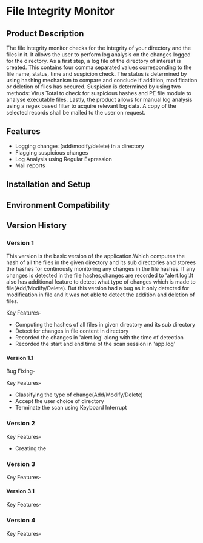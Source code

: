 # File Integrity Monitor

## Product Description
The file integrity monitor checks for the integrity of your directory and the files in it. It allows the user to perform log analysis on the changes logged for the directory. As a first step, a log file of the directory of interest is created. This contains four comma separated values corresponding to the file name, status, time and suspicion check. The status is determined by using hashing mechanism to compare and conclude if addition, modification or deletion of files has occured. Suspicion is determined by using two methods: Virus Total to check for suspicious hashes and PE file module to analyse executable files. Lastly, the product allows for manual log analysis using a regex based filter to acquire relevant log data. A copy of the selected records shall be mailed to the user on request.

## Features
* Logging changes (add/modify/delete) in a directory
* Flagging suspicious changes
* Log Analysis using Regular Expression 
* Mail reports

## Installation and Setup


## Environment Compatibility


## Version History
### Version 1
This version is the basic version of the application.Which computes the hash of all the files in the given directory and its sub directories and storees the hashes for continously monitoring any changes in the file hashes. If any changes is detected in the file hashes,changes are  recorded to 'alert.log'.It also has additional feature to detect what type of changes which is made to file(Add/Modify/Delete). But this version had a bug as it only detected for modification in file and it was not able to detect the addition and deletion of files.

Key Features-
* Computing the hashes of all files in given directory and its sub directory
* Detect for changes in file content in directory
* Recorded the changes in 'alert.log' along with the time of detection
* Recorded the start and end time of the scan session in 'app.log'


#### Version 1.1

Bug Fixing-

Key Features-
* Classifying the type of change(Add/Modify/Delete)
* Accept the user choice of directory
* Terminate the scan using Keyboard Interrupt


### Version 2

Key Features-
* Creating the 


### Version 3

Key Features-

#### Version 3.1

Key Features-

### Version 4

Key Features-

